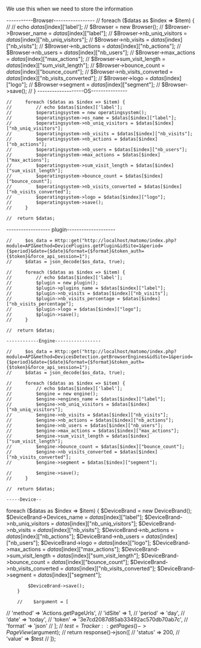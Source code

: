 We use this when we need to store the information

-----------Browser-----------------
 // foreach ($datas as $index => $item) {
        //     // echo $datas[$index]['label'];
        //     $Browser = new Browser();
        //     $Browser->Browser_name = $datas[$index]["label"];
        //     $Browser->nb_uniq_visitors = $datas[$index]["nb_uniq_visitors"];
        //     $Browser->nb_visits = $datas[$index]["nb_visits"];
        //     $Browser->nb_actions = $datas[$index]["nb_actions"];
        //     $Browser->nb_users = $datas[$index]["nb_users"];
        //     $Browser->max_actions = $datas[$index]["max_actions"];
        //     $Browser->sum_visit_length = $datas[$index]["sum_visit_length"];
        //     $Browser->bounce_count = $datas[$index]["bounce_count"];
        //     $Browser->nb_visits_converted = $datas[$index]["nb_visits_converted"];
        //     $Browser->logo = $datas[$index]["logo"];
        //     $Browser->segment = $datas[$index]["segment"];
        //     $Browser->save();
        // }
-------------------OS---------------
    
    //     foreach ($datas as $index => $item) {
    //         // echo $datas[$index]['label'];
    //         $operatingsystem = new operatingsystem();
    //         $operatingsystem->os_name = $datas[$index]["label"];
    //         $operatingsystem->nb_uniq_visitors = $datas[$index]["nb_uniq_visitors"];
    //         $operatingsystem->nb_visits = $datas[$index]["nb_visits"];
    //         $operatingsystem->nb_actions = $datas[$index]["nb_actions"];
    //         $operatingsystem->nb_users = $datas[$index]["nb_users"];
    //         $operatingsystem->max_actions = $datas[$index]["max_actions"];
    //         $operatingsystem->sum_visit_length = $datas[$index]["sum_visit_length"];
    //         $operatingsystem->bounce_count = $datas[$index]["bounce_count"];
    //         $operatingsystem->nb_visits_converted = $datas[$index]["nb_visits_converted"];
    //         $operatingsystem->logo = $datas[$index]["logo"];
    //         $operatingsystem->save();
    //     }

    //  return $datas;
------------------ plugin--------------------

    //     $os_data = Http::get("http://localhost/matomo/index.php?module=API&method=DevicePlugins.getPlugin&idSite=1&period={$period}&date={$date}&format={$format}&token_auth={$token}&force_api_session=1");
    //     $datas = json_decode($os_data, true);

    //     foreach ($datas as $index => $item) {
    //         // echo $datas[$index]['label'];
    //         $plugin = new plugin();
    //         $plugin->plugins_name = $datas[$index]["label"];
    //         $plugin->nb_visits = $datas[$index]["nb_visits"];
    //         $plugin->nb_visits_percentage = $datas[$index]["nb_visits_percentage"];
    //         $plugin->logo = $datas[$index]["logo"];
    //         $plugin->save();
    //     }

    //  return $datas;

    ------------Engine-----------------

    //     $os_data = Http::get("http://localhost/matomo/index.php?module=API&method=DevicesDetection.getBrowserEngines&idSite=1&period={$period}&date={$date}&format={$format}&token_auth={$token}&force_api_session=1");
    //     $datas = json_decode($os_data, true);

    //     foreach ($datas as $index => $item) {
    //         // echo $datas[$index]['label'];
    //         $engine = new engine();
    //         $engine->engines_name = $datas[$index]["label"];
    //         $engine->nb_uniq_visitors = $datas[$index]["nb_uniq_visitors"];
    //         $engine->nb_visits = $datas[$index]["nb_visits"];
    //         $engine->nb_actions = $datas[$index]["nb_actions"];
    //         $engine->nb_users = $datas[$index]["nb_users"];
    //         $engine->max_actions = $datas[$index]["max_actions"];
    //         $engine->sum_visit_length = $datas[$index]["sum_visit_length"];
    //         $engine->bounce_count = $datas[$index]["bounce_count"];
    //         $engine->nb_visits_converted = $datas[$index]["nb_visits_converted"];
    //         $engine->segment = $datas[$index]["segment"];

    //         $engine->save();
    //     }

    //  return $datas;

    -----Device--

 foreach ($datas as $index => $item) {
            $DeviceBrand = new DeviceBrand();
            $DeviceBrand->Devices_name = $datas[$index]["label"];
            $DeviceBrand->nb_uniq_visitors = $datas[$index]["nb_uniq_visitors"];
            $DeviceBrand->nb_visits = $datas[$index]["nb_visits"];
            $DeviceBrand->nb_actions = $datas[$index]["nb_actions"];
            $DeviceBrand->nb_users = $datas[$index]["nb_users"];
            $DeviceBrand->logo = $datas[$index]["logo"];
            $DeviceBrand->max_actions = $datas[$index]["max_actions"];
            $DeviceBrand->sum_visit_length = $datas[$index]["sum_visit_length"];
            $DeviceBrand->bounce_count = $datas[$index]["bounce_count"];
            $DeviceBrand->nb_visits_converted = $datas[$index]["nb_visits_converted"];
            $DeviceBrand->segment = $datas[$index]["segment"];

            $DeviceBrand->save();
        }

        //    $argument = [
//       'method' => 'Actions.getPageUrls',
//       'idSite' => 1,
//       'period' => 'day',
//       'date' => 'today',
//       'token' => '3e7cd2087d85ab33492ac570db70ab7c',
//       'format' => 'json'
//    ];
//    $test = Tracker::getPages()->PageView($argument);
//    return response()->json([
//       'status' => 200,
//       'value' => $test
//    ]);